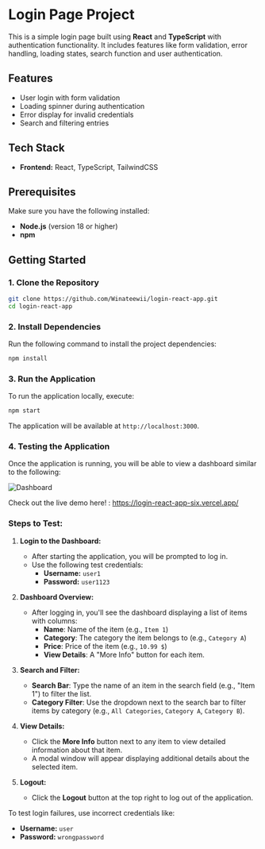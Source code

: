 

# Login Page Project

This is a simple login page built using **React** and **TypeScript** with authentication functionality. It includes features like form validation, error handling, loading states, search function and user authentication.

## Features

- User login with form validation
- Loading spinner during authentication
- Error display for invalid credentials
- Search and filtering entries

## Tech Stack

- **Frontend:** React, TypeScript, TailwindCSS


## Prerequisites

Make sure you have the following installed:

- **Node.js** (version 18 or higher)
- **npm**

## Getting Started

### 1. Clone the Repository

```bash
git clone https://github.com/Winateewii/login-react-app.git
cd login-react-app
```

### 2. Install Dependencies

Run the following command to install the project dependencies:

```bash
npm install
```

### 3. Run the Application

To run the application locally, execute:

```bash
npm start
```

The application will be available at `http://localhost:3000`.

### 4. Testing the Application

Once the application is running, you will be able to view a dashboard similar to the following:

![Dashboard](https://ucarecdn.com/911eb080-a884-4620-92b5-9442b5fa281d/-/preview/1000x710/)

Check out the live demo here! : https://login-react-app-six.vercel.app/

### Steps to Test:

1. **Login to the Dashboard:**
   - After starting the application, you will be prompted to log in.
   - Use the following test credentials:
     - **Username:** `user1`
     - **Password:** `user1123`

2. **Dashboard Overview:**
   - After logging in, you'll see the dashboard displaying a list of items with columns:
     - **Name**: Name of the item (e.g., `Item 1`)
     - **Category**: The category the item belongs to (e.g., `Category A`)
     - **Price**: Price of the item (e.g., `10.99 $`)
     - **View Details**: A "More Info" button for each item.

3. **Search and Filter:**
   - **Search Bar**: Type the name of an item in the search field (e.g., "Item 1") to filter the list.
   - **Category Filter**: Use the dropdown next to the search bar to filter items by category (e.g., `All Categories`, `Category A`, `Category B`).

4. **View Details:**
   - Click the **More Info** button next to any item to view detailed information about that item.
   - A modal window will appear displaying additional details about the selected item.

5. **Logout:**
   - Click the **Logout** button at the top right to log out of the application.


To test login failures, use incorrect credentials like:

- **Username:** `user`
- **Password:** `wrongpassword`



